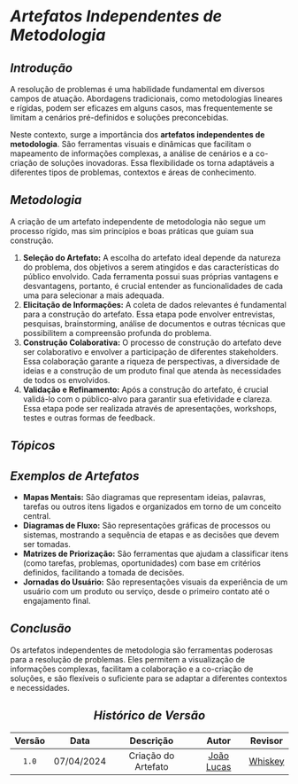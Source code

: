 # <a>*Artefatos Independentes de Metodologia*</a>

## <a>*Introdução*</a>

A resolução de problemas é uma habilidade fundamental em diversos campos de atuação. Abordagens tradicionais, como metodologias lineares e rígidas, podem ser eficazes em alguns casos, mas frequentemente se limitam a cenários pré-definidos e soluções preconcebidas. 

Neste contexto, surge a importância dos **artefatos independentes de metodologia**. São ferramentas visuais e dinâmicas que facilitam o mapeamento de informações complexas, a análise de cenários e a co-criação de soluções inovadoras. Essa flexibilidade os torna adaptáveis a diferentes tipos de problemas, contextos e áreas de conhecimento.

## <a>*Metodologia*</a>

A criação de um artefato independente de metodologia não segue um processo rígido, mas sim princípios e boas práticas que guiam sua construção.

1. **Seleção do Artefato:** A escolha do artefato ideal depende da natureza do problema, dos objetivos a serem atingidos e das características do público envolvido. Cada ferramenta possui suas próprias vantagens e desvantagens, portanto, é crucial entender as funcionalidades de cada uma para selecionar a mais adequada.
2. **Elicitação de Informações:** A coleta de dados relevantes é fundamental para a construção do artefato. Essa etapa pode envolver entrevistas, pesquisas, brainstorming, análise de documentos e outras técnicas que possibilitem a compreensão profunda do problema.
3. **Construção Colaborativa:** O processo de construção do artefato deve ser colaborativo e envolver a participação de diferentes stakeholders. Essa colaboração garante a riqueza de perspectivas, a diversidade de ideias e a construção de um produto final que atenda às necessidades de todos os envolvidos.
4. **Validação e Refinamento:** Após a construção do artefato, é crucial validá-lo com o público-alvo para garantir sua efetividade e clareza. Essa etapa pode ser realizada através de apresentações, workshops, testes e outras formas de feedback.

## <a>*Tópicos*</a>

## <a>*Exemplos de Artefatos*</a>

* **Mapas Mentais:** São diagramas que representam ideias, palavras, tarefas ou outros itens ligados e organizados em torno de um conceito central.
* **Diagramas de Fluxo:** São representações gráficas de processos ou sistemas, mostrando a sequência de etapas e as decisões que devem ser tomadas.
* **Matrizes de Priorização:** São ferramentas que ajudam a classificar itens (como tarefas, problemas, oportunidades) com base em critérios definidos, facilitando a tomada de decisões.
* **Jornadas do Usuário:** São representações visuais da experiência de um usuário com um produto ou serviço, desde o primeiro contato até o engajamento final.

## <a>*Conclusão*</a>

Os artefatos independentes de metodologia são ferramentas poderosas para a resolução de problemas. Eles permitem a visualização de informações complexas, facilitam a colaboração e a co-criação de soluções, e são flexíveis o suficiente para se adaptar a diferentes contextos e necessidades.

<center>

## <a>*Histórico de Versão*</a>

| Versão |    Data    |      Descrição      |                      Autor                       |         Revisor         |
| :----: | :--------: | :-----------------: | :----------------------------------------------: | :---------------------: |
| `1.0`  | 07/04/2024 | Criação do Artefato | [João Lucas](https://github.com/VasconcelosJoao) | [Whiskey](../../Subgrupos/Whiskey.md) |

</center>